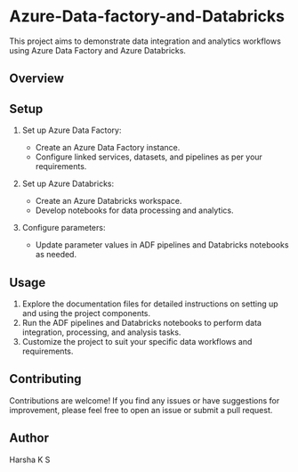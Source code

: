 # Azure-Data-factory-and-Databricks

This project aims to demonstrate data integration and analytics workflows using Azure Data Factory and Azure Databricks.

## Overview



## Setup

1. Set up Azure Data Factory:
   - Create an Azure Data Factory instance.
   - Configure linked services, datasets, and pipelines as per your requirements.

2. Set up Azure Databricks:
   - Create an Azure Databricks workspace.
   - Develop notebooks for data processing and analytics.

3. Configure parameters:
   - Update parameter values in ADF pipelines and Databricks notebooks as needed.

## Usage

1. Explore the documentation files for detailed instructions on setting up and using the project components.
2. Run the ADF pipelines and Databricks notebooks to perform data integration, processing, and analysis tasks.
3. Customize the project to suit your specific data workflows and requirements.

## Contributing

Contributions are welcome! If you find any issues or have suggestions for improvement, please feel free to open an issue or submit a pull request.

## Author
Harsha K S

